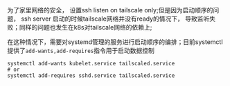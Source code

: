 为了家里网络的安全， 设置ssh listen on tailscale only;但是因为启动顺序的问题， ssh server 启动的时候tailscale网络并没有ready的情况下， 导致监听失败；同样的问题也发生在k8s对tailscale网络的依赖上;

在这种情况下，需要对systemd管理的服务进行启动顺序的编排；目前systemctl提供了`add-wants,add-requires`指令用于启动数据控制



```
systemctl add-wants kubelet.service tailscaled.service
# or
systemctl add-requires sshd.service tailscaled.service
```

